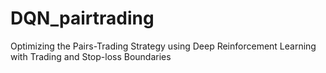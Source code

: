 # DQN_pairtrading
Optimizing the Pairs-Trading Strategy using Deep Reinforcement Learning with Trading and Stop-loss Boundaries
